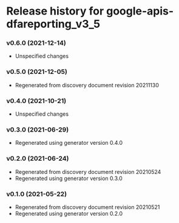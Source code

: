 # Release history for google-apis-dfareporting_v3_5

### v0.6.0 (2021-12-14)

* Unspecified changes

### v0.5.0 (2021-12-05)

* Regenerated from discovery document revision 20211130

### v0.4.0 (2021-10-21)

* Unspecified changes

### v0.3.0 (2021-06-29)

* Regenerated using generator version 0.4.0

### v0.2.0 (2021-06-24)

* Regenerated from discovery document revision 20210524
* Regenerated using generator version 0.3.0

### v0.1.0 (2021-05-22)

* Regenerated from discovery document revision 20210521
* Regenerated using generator version 0.2.0

